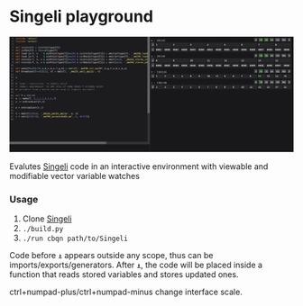 # Singeli playground

![permute example](./files/premute.png)

Evalutes [Singeli](https://github.com/mlochbaum/Singeli) code in an interactive environment with viewable and modifiable vector variable watches

### Usage
1. Clone [Singeli](https://github.com/mlochbaum/Singeli)
2. `./build.py`
3. `./run cbqn path/to/Singeli`

Code before `⍎` appears outside any scope, thus can be imports/exports/generators. After `⍎`, the code will be placed inside a function that reads stored variables and stores updated ones.

ctrl+numpad-plus/ctrl+numpad-minus change interface scale.